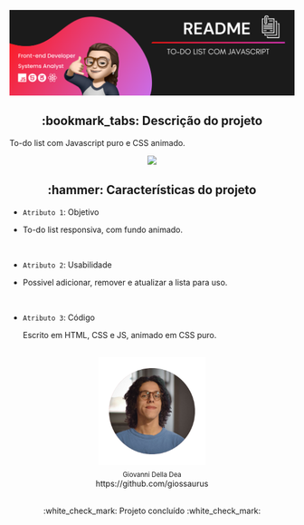 ![readme img](https://github.com/giossaurus/projeto_to_do_list_ghibli/blob/main/todo%20list%20readme.png)
<br>


<h2 align="center"> :bookmark_tabs: Descrição do projeto </h2>
<p>To-do list com Javascript puro e CSS animado.<p>
  <div align="center">
    <img src="#">
  </div>
 <h2 align = "center" >:hammer: Características do projeto</h2>

- `Atributo 1`: Objetivo
- <p> To-do list responsiva, com fundo animado.<p>
  <br>
 - `Atributo 2`: Usabilidade
- <p> Possivel adicionar, remover e atualizar a lista para uso.<p>
  <br>
- `Atributo 3`: Código
  <p>Escrito em HTML, CSS e JS, animado em CSS puro.<p>
<br>

<div align="center">
    <img src="https://github.com/giossaurus/giossaurus/blob/main/profilepic.png" width=190>
</div>    
<div align="center">
    <sub >Giovanni Della Dea</sub>
    <br>https://github.com/giossaurus<br>
</div> <br>
<p align="center">:white_check_mark: Projeto concluído :white_check_mark:</p>

